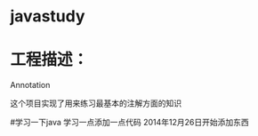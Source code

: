 javastudy
=========

# 工程描述：

Annotation

这个项目实现了用来练习最基本的注解方面的知识


#学习一下java
学习一点添加一点代码
2014年12月26日开始添加东西

